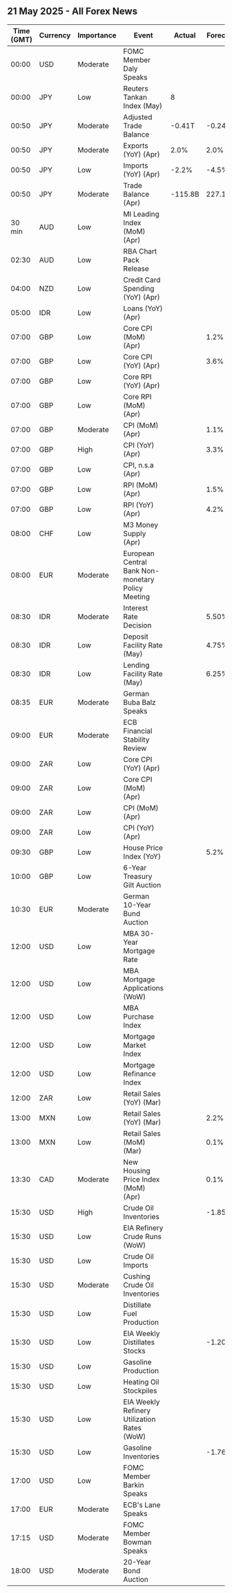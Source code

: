 ## 21 May 2025 - All Forex News

| Time (GMT) | Currency | Importance | Event | Actual | Forecast | Previous |
|------|----------|------------|-------|--------|----------|----------|
| 00:00 | USD | Moderate | FOMC Member Daly Speaks |  |  |  |
| 00:00 | JPY | Low | Reuters Tankan Index (May) | 8 |  | 9 |
| 00:50 | JPY | Moderate | Adjusted Trade Balance | -0.41T | -0.24T | -0.29T |
| 00:50 | JPY | Moderate | Exports (YoY) (Apr) | 2.0% | 2.0% | 4.0% |
| 00:50 | JPY | Low | Imports (YoY) (Apr) | -2.2% | -4.5% | 1.8% |
| 00:50 | JPY | Moderate | Trade Balance (Apr) | -115.8B | 227.1B | 559.4B |
| 30 min | AUD | Low | MI Leading Index (MoM) (Apr) |  |  | -0.1% |
| 02:30 | AUD | Low | RBA Chart Pack Release |  |  |  |
| 04:00 | NZD | Low | Credit Card Spending (YoY) (Apr) |  |  | 0.8% |
| 05:00 | IDR | Low | Loans (YoY) (Apr) |  |  | 9.16% |
| 07:00 | GBP | Low | Core CPI (MoM) (Apr) |  | 1.2% | 0.5% |
| 07:00 | GBP | Low | Core CPI (YoY) (Apr) |  | 3.6% | 3.4% |
| 07:00 | GBP | Low | Core RPI (YoY) (Apr) |  |  | 2.8% |
| 07:00 | GBP | Low | Core RPI (MoM) (Apr) |  |  | 0.3% |
| 07:00 | GBP | Moderate | CPI (MoM) (Apr) |  | 1.1% | 0.3% |
| 07:00 | GBP | High | CPI (YoY) (Apr) |  | 3.3% | 2.6% |
| 07:00 | GBP | Low | CPI, n.s.a (Apr) |  |  | 136.50 |
| 07:00 | GBP | Low | RPI (MoM) (Apr) |  | 1.5% | 0.3% |
| 07:00 | GBP | Low | RPI (YoY) (Apr) |  | 4.2% | 3.2% |
| 08:00 | CHF | Low | M3 Money Supply (Apr) |  |  | 1,169.5B |
| 08:00 | EUR | Moderate | European Central Bank Non-monetary Policy Meeting |  |  |  |
| 08:30 | IDR | Moderate | Interest Rate Decision |  | 5.50% | 5.75% |
| 08:30 | IDR | Low | Deposit Facility Rate (May) |  | 4.75% | 5.00% |
| 08:30 | IDR | Low | Lending Facility Rate (May) |  | 6.25% | 6.50% |
| 08:35 | EUR | Moderate | German Buba Balz Speaks |  |  |  |
| 09:00 | EUR | Moderate | ECB Financial Stability Review |  |  |  |
| 09:00 | ZAR | Low | Core CPI (YoY) (Apr) |  |  | 3.1% |
| 09:00 | ZAR | Low | Core CPI (MoM) (Apr) |  |  | 0.5% |
| 09:00 | ZAR | Low | CPI (MoM) (Apr) |  |  | 0.4% |
| 09:00 | ZAR | Low | CPI (YoY) (Apr) |  |  | 2.7% |
| 09:30 | GBP | Low | House Price Index (YoY) |  | 5.2% | 5.4% |
| 10:00 | GBP | Low | 6-Year Treasury Gilt Auction |  |  |  |
| 10:30 | EUR | Moderate | German 10-Year Bund Auction |  |  | 2.470% |
| 12:00 | USD | Low | MBA 30-Year Mortgage Rate |  |  | 6.86% |
| 12:00 | USD | Low | MBA Mortgage Applications (WoW) |  |  | 1.1% |
| 12:00 | USD | Low | MBA Purchase Index |  |  | 166.5 |
| 12:00 | USD | Low | Mortgage Market Index |  |  | 251.2 |
| 12:00 | USD | Low | Mortgage Refinance Index |  |  | 718.1 |
| 12:00 | ZAR | Low | Retail Sales (YoY) (Mar) |  |  | 3.9% |
| 13:00 | MXN | Low | Retail Sales (YoY) (Mar) |  | 2.2% | -1.1% |
| 13:00 | MXN | Low | Retail Sales (MoM) (Mar) |  | 0.1% | 0.2% |
| 13:30 | CAD | Moderate | New Housing Price Index (MoM) (Apr) |  | 0.1% | 0.0% |
| 15:30 | USD | High | Crude Oil Inventories |  | -1.850M | 3.454M |
| 15:30 | USD | Low | EIA Refinery Crude Runs (WoW) |  |  | 0.330M |
| 15:30 | USD | Low | Crude Oil Imports |  |  | 0.422M |
| 15:30 | USD | Moderate | Cushing Crude Oil Inventories |  |  | -1.069M |
| 15:30 | USD | Low | Distillate Fuel Production |  |  | -0.069M |
| 15:30 | USD | Low | EIA Weekly Distillates Stocks |  | -1.200M | -3.155M |
| 15:30 | USD | Low | Gasoline Production |  |  | -0.327M |
| 15:30 | USD | Low | Heating Oil Stockpiles |  |  | 0.292M |
| 15:30 | USD | Low | EIA Weekly Refinery Utilization Rates (WoW) |  |  | 1.2% |
| 15:30 | USD | Low | Gasoline Inventories |  | -1.760M | -1.022M |
| 17:00 | USD | Low | FOMC Member Barkin Speaks |  |  |  |
| 17:00 | EUR | Moderate | ECB's Lane Speaks |  |  |  |
| 17:15 | USD | Moderate | FOMC Member Bowman Speaks |  |  |  |
| 18:00 | USD | Moderate | 20-Year Bond Auction |  |  | 4.810% |
